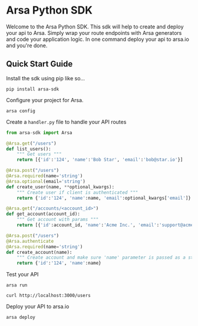 # Arsa Python SDK

Welcome to the Arsa Python SDK. This sdk will help to create and deploy your api to Arsa. Simply
wrap your route endpoints with Arsa generators and code your application logic. In one command
deploy your api to arsa.io and you're done.

## Quick Start Guide

Install the sdk using pip like so...

```
pip install arsa-sdk
```

Configure your project for Arsa.

```
arsa config
```

Create a `handler.py` file to handle your API routes

```python
from arsa-sdk import Arsa

@Arsa.get("/users")
def list_users():
    """ Get users """
    return [{'id':'124', 'name':'Bob Star', 'email':'bob@star.io'}]

@Arsa.post("/users")
@Arsa.required(name='string')
@Arsa.optional(email='string')
def create_user(name, **optional_kwargs):
    """ Create user if client is authenticated """
    return {'id':'124', 'name':name, 'email':optional_kwargs['email']}

@Arsa.get("/accounts/<account_id>")
def get_account(account_id):
    """ Get account with params """
    return [{'id':account_id, 'name':'Acme Inc.', 'email':'support@acme.io'}]

@Arsa.post("/users")
@Arsa.authenticate
@Arsa.required(name='string')
def create_account(name):
    """ Create account and make sure 'name' parameter is passed as a string """
    return {'id':'124', 'name':name}
```

Test your API

```
arsa run

curl http://localhost:3000/users
```

Deploy your API to arsa.io

```
arsa deploy
```
